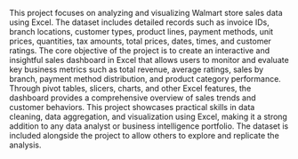 This project focuses on analyzing and visualizing Walmart store sales data using Excel. The dataset includes detailed records such as invoice IDs, branch locations, customer types, product lines, payment methods, unit prices, quantities, tax amounts, total prices, dates, times, and customer ratings. The core objective of the project is to create an interactive and insightful sales dashboard in Excel that allows users to monitor and evaluate key business metrics such as total revenue, average ratings, sales by branch, payment method distribution, and product category performance. Through pivot tables, slicers, charts, and other Excel features, the dashboard provides a comprehensive overview of sales trends and customer behaviors. This project showcases practical skills in data cleaning, data aggregation, and visualization using Excel, making it a strong addition to any data analyst or business intelligence portfolio. The dataset is included alongside the project to allow others to explore and replicate the analysis.
